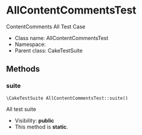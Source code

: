 AllContentCommentsTest
===============

ContentComments All Test Case




* Class name: AllContentCommentsTest
* Namespace: 
* Parent class: CakeTestSuite







Methods
-------


### suite

    \CakeTestSuite AllContentCommentsTest::suite()

All test suite



* Visibility: **public**
* This method is **static**.



